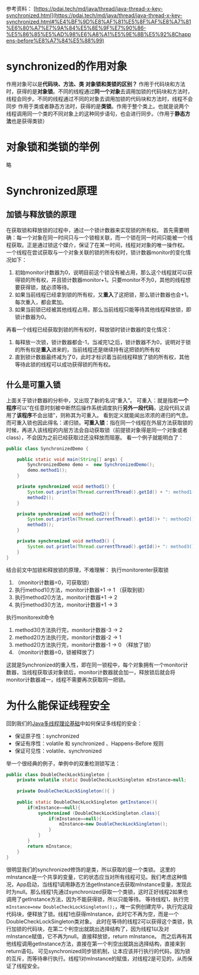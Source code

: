 参考资料：
[https://pdai.tech/md/java/thread/java-thread-x-key-synchronized.html](https://pdai.tech/md/java/thread/java-thread-x-key-synchronized.html#%E4%BF%9D%E8%AF%81%E5%8F%AF%E8%A7%81%E6%80%A7%E7%9A%84%E5%8E%9F%E7%90%86-%E5%86%85%E5%AD%98%E6%A8%A1%E5%9E%8B%E5%92%8Chappens-before%E8%A7%84%E5%88%99)

# synchronized的作用对象
作用对象可以是**代码块、方法、类**
**对象锁和类锁的区别？**
作用于代码块和方法时，获得的是**对象锁**。不同的线程通过**同一个对象**去调用加锁的代码块和方法时，线程会同步。不同的线程通过不同的对象去调用加锁的代码块和方法时，线程不会同步
作用于类或者静态方法时，获得的是**类锁**。作用于整个类上。也就是说两个线程调用同一个类的不同对象上的这种同步语句，也会进行同步。（作用于**静态方法**也是获得类锁）
# 对象锁和类锁的举例
略
# Synchronized原理
## 加锁与释放锁的原理
在获取锁和释放锁的过程中，通过一个锁计数器来实现锁的所有权。
首先需要明确：每一个对象在同一时间只与一个锁相关联，而一个锁在同一时间只能被一个线程获取。正是通过锁这个媒介，保证了在某一时间，线程对对象的唯一操作权。
一个线程在尝试获取与一个对象关联的锁的所有权时，锁计数器monitor的变化情况如下：

1. 初始monitor计数器为0，说明目前这个锁没有被占用，那么这个线程就可以获得锁的所有权，并且锁计数器monitor+1。只要monitor不为0，其他的线程想要获得锁，就必须等待。
2. 如果当前线程已经拿到锁的所有权，又**重入**了这把锁，那么锁计数器也会+1。每次重入，都会累加。
3. 如果当前锁已经被其他线程占用，那么当前线程只能等待其他线程释放锁，即锁计数器为0。

再看一个线程已经获取到锁的所有权时，释放锁时锁计数器的变化情况：

1. 每释放一次锁，锁计数器都会-1，当减完1之后，锁计数器不为0，说明对于锁的所有权是**重入**进来的，当前线程还是继续持有这把锁的所有权
2. 直到锁计数器最终减为了0，此时才标识着当前线程释放了锁的所有权，其他等待此锁的线程可以成功获得锁的所有权。
## 什么是可重入锁
上面关于锁计数器的分析中，又出现了新的名词“重入”。
可重入：就是指若**一个程序**可以“在任意时刻被中断然后操作系统调度执行**另外一段代码**，这段代码又调用了**该程序**不会出错”，则称其为可重入。
看到定义就能闻出浓浓的递归的气息。而可重入锁也因此得名：递归锁。**可重入锁**：指在同一个线程在外层方法获取锁的时候，再进入该线程的内层方法会自动获取锁（前提锁对象得是同一个对象或者class），不会因为之前已经获取过还没释放而阻塞。
看一个例子就能明白了：
```java
public class SynchronizedDemo {

    public static void main(String[] args) {
        SynchronizedDemo demo =  new SynchronizedDemo();
        demo.method1();
    }

    private synchronized void method1() {
        System.out.println(Thread.currentThread().getId() + ": method1()");
        method2();
    }

    private synchronized void method2() {
        System.out.println(Thread.currentThread().getId()+ ": method2()");
        method3();
    }

    private synchronized void method3() {
        System.out.println(Thread.currentThread().getId()+ ": method3()");
    }
}
```
结合前文中加锁和释放锁的原理，不难理解：
执行monitorenter获取锁 

1. （monitor计数器=0，可获取锁）
2. 执行method1()方法，monitor计数器+1 -> 1 （获取到锁）
3. 执行method2()方法，monitor计数器+1 -> 2
4. 执行method3()方法，monitor计数器+1 -> 3

执行monitorexit命令

1. method3()方法执行完，monitor计数器-3 -> 2
2. method2()方法执行完，monitor计数器-2 -> 1
3. method2()方法执行完，monitor计数器-1 -> 0 （释放了锁）
4. （monitor计数器=0，锁被释放了）

这就是Synchronized的重入性，即在同一锁程中，每个对象拥有一个monitor计数器，当线程获取该对象锁后，monitor计数器就会加一，释放锁后就会将monitor计数器减一，线程不需要再次获取同一把锁。
# 为什么能保证线程安全
回到我们的[Java多线程理论基础](https://www.yuque.com/starryluli/nlqqod/dhxkqukzvbhdr3lz)中如何保证多线程的安全：

- 保证原子性：synchronized
- 保证有序性：volatile 和 synchronized 、Happens-Before 规则
- 保证可见性：volatile、synchronized

举一个很经典的例子，单例中的双重检测锁写法：
```java
public class DoubleCheckLockSingleton {
    private volatile static DoubleCheckLockSingleton mInstance=null;
    
    private DoubleCheckLockSingleton(){ }
    
    public static DoubleCheckLockSingleton getInstance(){
        if(mInstance==null){
            synchronized (DoubleCheckLockSingleton.class){
                if(mInstance==null){
                    mInstance=new DoubleCheckLockSingleton();
                }
            }
        }
        return mInstance;
    }
}
```
很明显我们的synchronized修饰的是类，所以获取的是一个类锁。
这里的mInstance是一个共享的变量，它的状态应当对所有线程可见。我们考虑这种情况，App启动，当线程1调用静态方法getInstance去获取mInstance变量，发现此时为null。那么线程1先通过synchronized获取一个类锁，这时正好线程2如果也调用了getInstance方法，因为不能获得锁，所以只能等待。
等待线程1，执行完 `mInstance=new DoubleCheckLockSingleton();`，唯一实例创建完毕，执行完这段代码块，便释放了锁。线程1也获得mInstance，此时它不再为空，而是一个DoubleCheckLockSingleton类对象。
此时在等待的线程2可以获得这个类锁，执行加锁的代码块，在第二个判空出就跳出选择结构了，因为线程1以及对mInstance赋值，它不再为null。直接释放锁，return mInstance。
而之后再有其他线程调用getInstance方法，直接在第一个判空出就跳出选择结构，直接来到return语句。
可见synchronized同步锁机制，让本应该并行执行的代码，因为锁的互斥，而等待串行执行。线程1对mInstance的赋值，对线程2是可见的，从而保证了线程安全。

